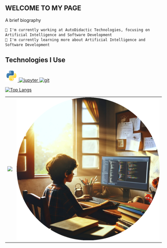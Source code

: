 ## WELCOME TO MY PAGE

A brief biography

    🔭 I'm currently working at AutoDidactic Technologies, focusing on Artificial Intelligence and Software Development
    🌱 I'm currently learning more about Artificial Intelligence and Software Development

##  Technologies I Use

<p align="left">
  <!-- Python -->
  <a href="https://www.python.org" target="_blank"> 
    <img src="https://raw.githubusercontent.com/devicons/devicon/master/icons/python/python-original.svg" alt="python" width="40" height="40"/> 
  </a> 
  
  <!-- Jupyter -->
  <a href="https://jupyter.org" target="_blank"> 
    <img src="https://www.vectorlogo.zone/logos/jupyter/jupyter-icon.svg" alt="jupyter" width="40" height="40"/> 
  </a>
  <!-- Git -->
  <a href="https://git-scm.com/" target="_blank"> 
    <img src="https://www.vectorlogo.zone/logos/git-scm/git-scm-icon.svg" alt="git" width="40" height="40"/> 
  </a>
</p>

[![Top Langs](https://github-readme-stats.vercel.app/api/top-langs/?username=Alikosemen&layout=compact)](https://github.com/anuraghazra/github-readme-stats)

<table>
  <tr>
    <td>
      <img src="https://github-readme-stats.vercel.app/api?username=Alikosemen&show_icons=true&theme=light" width="500"/>
    </td>
    <td>
      <img src="/Circular_Image.png"  width="500" />
    </td>
  </tr>
</table>




